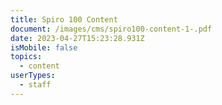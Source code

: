 ```yaml
---
title: Spiro 100 Content
document: /images/cms/spiro100-content-1-.pdf
date: 2023-04-27T15:23:28.931Z
isMobile: false
topics:
  - content
userTypes:
  - staff
---
```

